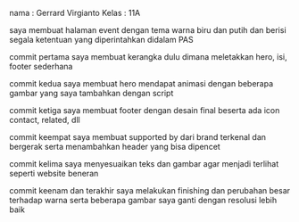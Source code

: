 nama  : Gerrard Virgianto
Kelas : 11A

saya membuat halaman event dengan tema warna biru dan putih dan berisi segala ketentuan yang diperintahkan didalam PAS

commit pertama saya membuat kerangka dulu dimana meletakkan hero, isi, footer sederhana

commit kedua saya membuat hero mendapat animasi dengan beberapa gambar yang saya tambahkan dengan script

commit ketiga saya membuat footer dengan desain final beserta ada icon contact, related, dll

commit keempat saya membuat supported by dari brand terkenal dan bergerak serta menambahkan header yang bisa dipencet

commit kelima saya menyesuaikan teks dan gambar agar menjadi terlihat seperti website beneran

commit keenam dan terakhir saya melakukan finishing dan perubahan besar terhadap warna serta beberapa gambar saya ganti dengan resolusi lebih baik
